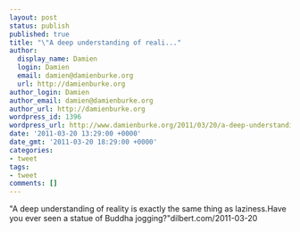 ```yaml
---
layout: post
status: publish
published: true
title: "\"A deep understanding of reali..."
author:
  display_name: Damien
  login: Damien
  email: damien@damienburke.org
  url: http://damienburke.org
author_login: Damien
author_email: damien@damienburke.org
author_url: http://damienburke.org
wordpress_id: 1396
wordpress_url: http://www.damienburke.org/2011/03/20/a-deep-understanding-of-reali/
date: '2011-03-20 13:29:00 +0000'
date_gmt: '2011-03-20 18:29:00 +0000'
categories:
- tweet
tags:
- tweet
comments: []
---
```

<p>"A deep understanding of reality is exactly the same thing as laziness.Have you ever seen a statue of Buddha jogging?"dilbert.com&#47;2011-03-20</p>

